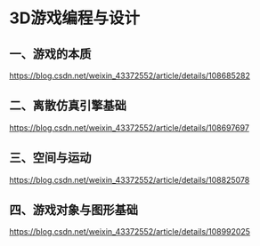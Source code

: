 # 3D游戏编程与设计
## 一、游戏的本质
https://blog.csdn.net/weixin_43372552/article/details/108685282

## 二、离散仿真引擎基础
https://blog.csdn.net/weixin_43372552/article/details/108697697

## 三、空间与运动
https://blog.csdn.net/weixin_43372552/article/details/108825078

## 四、游戏对象与图形基础
https://blog.csdn.net/weixin_43372552/article/details/108992025
